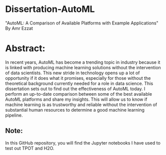 # Dissertation-AutoML
"AutoML: A Comparison of Available Platforms with Example Applications" By Amr Ezzat

# Abstract:

In recent years, AutoML has become a trending topic in industry because it is linked with producing machine learning solutions without the intervention of 
data scientists.
This new stride in technology opens up a lot of opportunity if it does what it promises, especially for those without the theoretical background currently 
needed for a role in data science. This dissertation sets out to find out the effectiveness of AutoML today. I perform an up-to-date comparison between some 
of the best available AutoML platforms and share my insights. This will allow us to know if machine learning is as trustworthy and reliable without the 
intervention of substantial human resources to determine a good machine learning pipeline. 

## Note:
In this GitHub repository, you will find the Jupyter notebooks I have used to test out TPOT and H2O.
